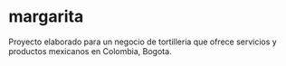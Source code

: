 # margarita
Proyecto elaborado para un negocio de tortilleria que ofrece servicios y productos mexicanos en Colombia, Bogota.

